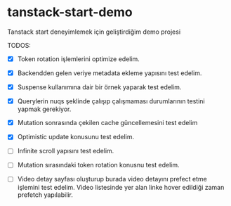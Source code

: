 # tanstack-start-demo
Tanstack start deneyimlemek için geliştirdiğim demo projesi

TODOS:
- [x] Token rotation işlemlerini optimize edelim.
- [x] Backendden gelen veriye metadata ekleme yapısını test edelim.
- [x] Suspense kullanımına dair bir örnek yaparak test edelim.
- [x] Querylerin nuqs şeklinde çalışıp çalışmaması durumlarının testini yapmak gerekiyor.
- [x] Mutation sonrasında çekilen cache güncellemesini test edelim
- [x] Optimistic update konusunu test edelim.
- [ ] Infinite scroll yapısını test edelim.
- [ ] Mutation sırasındaki token rotation konusnu test edelim.
- [ ] Video detay sayfası oluşturup burada video detayını prefect etme işlemini test edelim. Video listesinde yer alan linke hover edildiği zaman prefetch yapılabilir.

